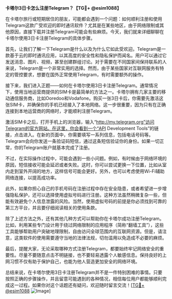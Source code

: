 **卡塔尔3日卡怎么注册Telegram？【TG💪+ @esim1088】**

在卡塔尔旅行或短期居住的朋友，可能都会遇到一个问题：如何顺利注册和使用Telegram这款广受欢迎的即时通讯软件？尤其是在某些地区，由于网络限制或其他原因，直接下载并注册Telegram可能会有些麻烦。今天，我们就来详细聊聊在卡塔尔使用3日卡注册Telegram的具体步骤。

首先，让我们了解一下Telegram是什么以及为什么它如此受欢迎。Telegram是一款基于云的即时通讯应用，以其高度的安全性和隐私保护而闻名。用户可以通过它发送消息、图片、视频，甚至创建群组讨论。对于需要在不同国家间保持联系的人来说，Telegram是一个非常实用的选择。然而，由于某些国家对互联网服务有特定的管控要求，想要在国外正常使用Telegram，有时需要额外的操作。

接下来，我们进入正题——如何在卡塔尔使用3日卡注册Telegram。通常情况下，使用当地运营商提供的SIM卡是最简单的方法之一。卡塔尔拥有几家主要的移动通信服务商，比如Ooredoo和Vodafone。购买一张3日卡后，你需要先激活这张SIM卡，并确保你的手机已经接入了本地网络。这一步很重要，因为只有在正确连接到本地运营商的网络时，才能顺利注册Telegram。

激活SIM卡之后，打开手机上的浏览器，输入“http://my.telegram.org”访问Telegram的官方网站。在这里，你会看到一个“API Development Tools”的链接，点击进入。在新的页面中，你需要填写一系列信息，包括电话号码等。Telegram会向你发送一条验证码短信，通过这条短信验证你的身份。如果一切正常，你的Telegram账户就基本完成了注册。

不过，在实际操作过程中，可能会遇到一些小问题。例如，有时候由于网络环境的原因，短信接收可能会延迟或者失败。这时，你可以尝试更换一下位置，比如从室内走到室外开阔的地方，这样信号可能会更好。另外，也可以考虑使用Wi-Fi辅助网络连接，以提高成功率。

此外，如果你担心自己的手机号码在注册过程中存在安全隐患，或者希望进一步增强隐私保护，还可以选择使用虚拟号码进行注册。这种方法虽然稍微复杂一些，但能有效避免个人信息泄露的风险。当然，使用虚拟号码的前提是你必须找到可靠的第三方平台，并且要仔细阅读相关的使用条款。

除了上述方法之外，还有其他几种方式可以帮助你在卡塔尔成功注册Telegram。比如，利用某些专门设计用于绕过网络限制的应用程序（简称“翻墙工具”），这些工具能够帮助用户突破地理限制，自由访问全球范围内的互联网资源。但是，请注意，这类软件的使用需要遵守当地的法律法规，切勿滥用以免造成不必要的麻烦。

最后，提醒大家，无论采取哪种方式注册Telegram，都要始终牢记网络安全的重要性。尽量不要随意点击不明链接，也不要轻易透露个人敏感信息。保持良好的上网习惯不仅有助于保护自己，也能为他人营造更加安全的网络环境。

总结来说，在卡塔尔使用3日卡注册Telegram并不是一件特别困难的事情。只要按照正确的步骤操作，并且留意可能遇到的各种情况，相信每位用户都能够顺利完成这一过程。如果你对这个话题还有疑问，欢迎随时留言交流！[[TG💪+ @esim1088](https://t.me/s/esim1088) ![Image](https://i.postimg.cc/4NQfJmqS/Snipaste-2025-05-13-00-14-12.png)]